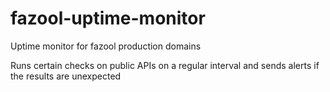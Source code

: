 # fazool-uptime-monitor
Uptime monitor for fazool production domains

Runs certain checks on public APIs on a regular interval and sends alerts if the results are unexpected